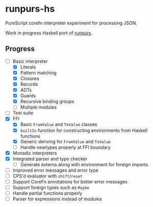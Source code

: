 # runpurs-hs

PureScript corefn interpreter experiment for processing JSON.

Work in progress Haskell port of [runpurs](https://github.com/paf31/runpurs).

## Progress

- [ ] Basic interpreter
  - [x] Literals
  - [x] Pattern matching
  - [x] Closures
  - [x] Records
  - [x] ADTs
  - [x] Guards
  - [x] Recursive binding groups 
  - [ ] Multiple modules
- [ ] Test suite
- [x] FFI
  - [x] Basic `FromValue` and `ToValue` classes
  - [x] `builtIn` function for constructing environments from Haskell functions
  - [x] Generic deriving for `FromValue` and `ToValue`
  - [ ] Handle newtypes properly at FFI boundary
- [x] Monadic interpreters
- [x] Integrated parser and type checker
  - [ ] Generate externs along with environment for foreign imports
- [ ] Improved error messages and error type
- [ ] CPS'd evaluator with `shift`/`reset`
- [ ] Support CoreFn annotations for better error messages
- [ ] Support foreign types such as `Maybe`
- [ ] Handle partial functions properly
- [ ] Parser for expressions instead of modules